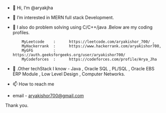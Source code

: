 - 👋 Hi, I’m @aryakjha
- 👀 I’m interested in MERN full stack Development.
- 🌱 I also do problem solving using C/C++/java .Below are my coding profiles. 

          MyLeetcode    :      https://leetcode.com/aryakishor_700/ , 
          MyHackerrank  :      https://www.hackerrank.com/aryakishor700,
          MyGFG         :      https://auth.geeksforgeeks.org/user/aryakishor700/ 
          MyCodeforces  :      https://codeforces.com/profile/Arya_Jha
          
- 💞️ .Other techStack I know - Java , Oracle SQL , PL/SQL , Oracle EBS ERP Module , Low Level Design , Computer Networks.
- 📫 How to reach me 
-   email - aryakishor700@gmail.com

Thank you.


